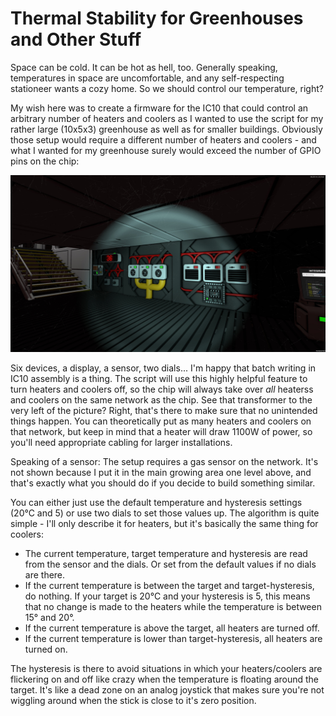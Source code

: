 # Thermal Stability for Greenhouses and Other Stuff
Space can be cold. It can be hot as hell, too. Generally speaking, temperatures in space are uncomfortable, and any self-respecting stationeer wants a cozy home. So we should control our temperature, right?

My wish here was to create a firmware for the IC10 that could control an arbitrary number of heaters and coolers as I wanted to use the script for my rather large (10x5x3) greenhouse as well as for smaller buildings. Obviously those setup would require a different number of heaters and coolers - and what I wanted for my greenhouse surely would exceed the number of GPIO pins on the chip:

![](setup.jpg)

Six devices, a display, a sensor, two dials... I'm happy that batch writing in IC10 assembly is a thing. The script will use this highly helpful feature to turn heaters and coolers off, so the chip will always take over _all_ heaterss and coolers on the same network as the chip. See that transformer to the very left of the picture? Right, that's there to make sure that no unintended things happen. You can theoretically put as many heaters and coolers on that network, but keep in mind that a heater will draw 1100W of power, so you'll need appropriate cabling for larger installations.

Speaking of a sensor: The setup requires a gas sensor on the network. It's not shown because I put it in the main growing area one level above, and that's exactly what you should do if you decide to build something similar.

You can either just use the default temperature and hysteresis settings (20°C and 5) or use two dials to set those values up. The algorithm is quite simple - I'll only describe it for heaters, but it's basically the same thing for coolers:

- The current temperature, target temperature and hysteresis are read from the sensor and the dials. Or set from the default values if no dials are there.
- If the current temperature is between the target and target-hysteresis, do nothing. If your target is 20°C and your hysteresis is 5, this means that no change is made to the heaters while the temperature is between 15° and 20°.
- If the current temperature is above the target, all heaters are turned off.
- If the current temperature is lower than target-hysteresis, all heaters are turned on.

The hysteresis is there to avoid situations in which your heaters/coolers are flickering on and off like crazy when the temperature is floating around the target. It's like a dead zone on an analog joystick that makes sure you're not wiggling around when the stick is close to it's zero position.